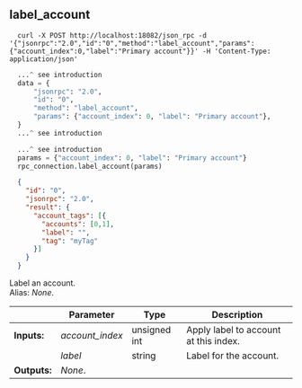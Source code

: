 ## **label_account**

```shell
  curl -X POST http://localhost:18082/json_rpc -d '{"jsonrpc":"2.0","id":"0","method":"label_account","params":{"account_index":0,"label":"Primary account"}}' -H 'Content-Type: application/json'
```
```python
  ...^ see introduction
  data = {
      "jsonrpc": "2.0",
      "id": "0",
      "method": "label_account",
      "params": {"account_index": 0, "label": "Primary account"},
  }
  ...^ see introduction
```
```py
  ...^ see introduction
  params = {"account_index": 0, "label": "Primary account"}
  rpc_connection.label_account(params)
```
```json
  {
    "id": "0",
    "jsonrpc": "2.0",
    "result": {
      "account_tags": [{
        "accounts": [0,1],
        "label": "",
        "tag": "myTag"
      }]
    }
  }
```
Label an account.  
Alias: *None*.  

|             | Parameter       | Type         | Description
| ---         | ---             | ---          | ---
|**Inputs:**  | *account_index* | unsigned int | Apply label to account at this index.
|             | *label*         | string       | Label for the account.
|**Outputs:** | *None*.         |              | 
